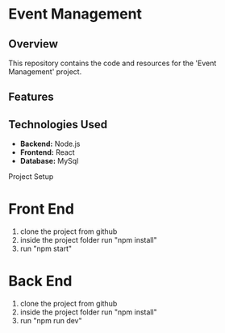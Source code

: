 # Event Management

## Overview

This repository contains the code and resources for the 'Event Management' project.

## Features

## Technologies Used

- **Backend:** Node.js
- **Frontend:** React
- **Database:** MySql

Project Setup

# Front End 
1. clone the project from github
2. inside the project folder run "npm install"
3. run "npm start"


# Back End 
1. clone the project from github
2. inside the project folder run "npm install"
3. run "npm run dev"
